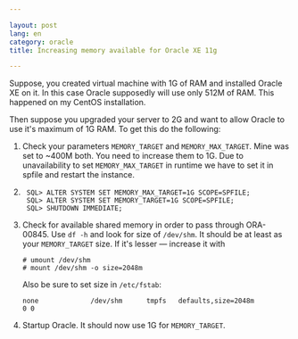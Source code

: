 ```yaml
---

layout: post  
lang: en  
category: oracle  
title: Increasing memory available for Oracle XE 11g  

---
```


Suppose, you created virtual machine with 1G of RAM and installed Oracle XE on it. In this case Oracle supposedly will use only 512M of RAM. This happened on my CentOS installation.

Then suppose you upgraded your server to 2G and want to allow Oracle to use it's maximum of 1G RAM. 
To get this do the following:

1. Check your parameters `MEMORY_TARGET` and `MEMORY_MAX_TARGET`. Mine was set to ~400M both. You need to increase them to 1G. Due to unavailability to set `MEMORY_MAX_TARGET` in runtime we have to set it in spfile and restart the instance.

2.
        SQL> ALTER SYSTEM SET MEMORY_MAX_TARGET=1G SCOPE=SPFILE;
        SQL> ALTER SYSTEM SET MEMORY_TARGET=1G SCOPE=SPFILE;
        SQL> SHUTDOWN IMMEDIATE;

3. Check for available shared memory in order to pass through ORA-00845. Use `df -h` and look for size of `/dev/shm`. It should be at least as your `MEMORY_TARGET` size. If it's lesser — increase it with

       # umount /dev/shm
       # mount /dev/shm -o size=2048m
    
   Also be sure to set size in `/etc/fstab`:
   
       none             /dev/shm      tmpfs   defaults,size=2048m          0 0
    
4. Startup Oracle. It should now use 1G for `MEMORY_TARGET`.
